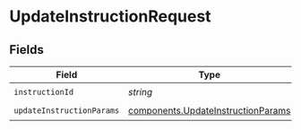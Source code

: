 # UpdateInstructionRequest


## Fields

| Field                                                                                    | Type                                                                                     | Required                                                                                 | Description                                                                              |
| ---------------------------------------------------------------------------------------- | ---------------------------------------------------------------------------------------- | ---------------------------------------------------------------------------------------- | ---------------------------------------------------------------------------------------- |
| `instructionId`                                                                          | *string*                                                                                 | :heavy_check_mark:                                                                       | N/A                                                                                      |
| `updateInstructionParams`                                                                | [components.UpdateInstructionParams](../../models/components/updateinstructionparams.md) | :heavy_check_mark:                                                                       | N/A                                                                                      |